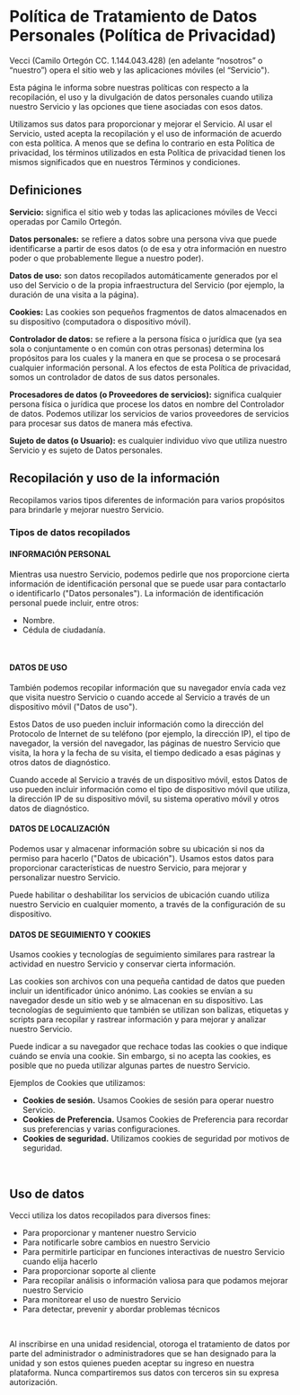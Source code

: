 # Política de Tratamiento de Datos Personales (Política de Privacidad)

Vecci (Camilo Ortegón CC. 1.144.043.428) (en adelante “nosotros” o “nuestro”) opera el sitio web y las aplicaciones móviles (el “Servicio").

Esta página le informa sobre nuestras políticas con respecto a la recopilación, el uso y la divulgación de datos personales cuando utiliza nuestro Servicio y las opciones que tiene asociadas con esos datos.

Utilizamos sus datos para proporcionar y mejorar el Servicio. Al usar el Servicio, usted acepta la recopilación y el uso de información de acuerdo con esta política. A menos que se defina lo contrario en esta Política de privacidad, los términos utilizados en esta Política de privacidad tienen los mismos significados que en nuestros Términos y condiciones.

## Definiciones

**Servicio:** significa el sitio web y todas las aplicaciones móviles de Vecci operadas por Camilo Ortegón.

**Datos personales:** se refiere a datos sobre una persona viva que puede identificarse a partir de esos datos (o de esa y otra información en nuestro poder o que probablemente llegue a nuestro poder).

**Datos de uso:** son datos recopilados automáticamente generados por el uso del Servicio o de la propia infraestructura del Servicio (por ejemplo, la duración de una visita a la página).

**Cookies:** Las cookies son pequeños fragmentos de datos almacenados en su dispositivo (computadora o dispositivo móvil).

**Controlador de datos:** se refiere a la persona física o jurídica que (ya sea sola o conjuntamente o en común con otras personas) determina los propósitos para los cuales y la manera en que se procesa o se procesará cualquier información personal. A los efectos de esta Política de privacidad, somos un controlador de datos de sus datos personales.

**Procesadores de datos (o Proveedores de servicios):** significa cualquier persona física o jurídica que procese los datos en nombre del Controlador de datos. Podemos utilizar los servicios de varios proveedores de servicios para procesar sus datos de manera más efectiva.

**Sujeto de datos (o Usuario):** es cualquier individuo vivo que utiliza nuestro Servicio y es sujeto de Datos personales.

## Recopilación y uso de la información

Recopilamos varios tipos diferentes de información para varios propósitos para brindarle y mejorar nuestro Servicio.

### Tipos de datos recopilados

#### INFORMACIÓN PERSONAL

Mientras usa nuestro Servicio, podemos pedirle que nos proporcione cierta información de identificación personal que se puede usar para contactarlo o identificarlo ("Datos personales"). La información de identificación personal puede incluir, entre otros:

* Nombre.
* Cédula de ciudadanía.

<br />

#### DATOS DE USO

También podemos recopilar información que su navegador envía cada vez que visita nuestro Servicio o cuando accede al Servicio a través de un dispositivo móvil ("Datos de uso").

Estos Datos de uso pueden incluir información como la dirección del Protocolo de Internet de su teléfono (por ejemplo, la dirección IP), el tipo de navegador, la versión del navegador, las páginas de nuestro Servicio que visita, la hora y la fecha de su visita, el tiempo dedicado a esas páginas y otros datos de diagnóstico.

Cuando accede al Servicio a través de un dispositivo móvil, estos Datos de uso pueden incluir información como el tipo de dispositivo móvil que utiliza, la dirección IP de su dispositivo móvil, su sistema operativo móvil y otros datos de diagnóstico.

#### DATOS DE LOCALIZACIÓN

Podemos usar y almacenar información sobre su ubicación si nos da permiso para hacerlo ("Datos de ubicación"). Usamos estos datos para proporcionar características de nuestro Servicio, para mejorar y personalizar nuestro Servicio.

Puede habilitar o deshabilitar los servicios de ubicación cuando utiliza nuestro Servicio en cualquier momento, a través de la configuración de su dispositivo.

#### DATOS DE SEGUIMIENTO Y COOKIES

Usamos cookies y tecnologías de seguimiento similares para rastrear la actividad en nuestro Servicio y conservar cierta información.

Las cookies son archivos con una pequeña cantidad de datos que pueden incluir un identificador único anónimo. Las cookies se envían a su navegador desde un sitio web y se almacenan en su dispositivo. Las tecnologías de seguimiento que también se utilizan son balizas, etiquetas y scripts para recopilar y rastrear información y para mejorar y analizar nuestro Servicio.

Puede indicar a su navegador que rechace todas las cookies o que indique cuándo se envía una cookie. Sin embargo, si no acepta las cookies, es posible que no pueda utilizar algunas partes de nuestro Servicio.

Ejemplos de Cookies que utilizamos:

* __Cookies de sesión.__ Usamos Cookies de sesión para operar nuestro Servicio.
* __Cookies de Preferencia.__ Usamos Cookies de Preferencia para recordar sus preferencias y varias configuraciones.
* __Cookies de seguridad.__ Utilizamos cookies de seguridad por motivos de seguridad.

<br />

## Uso de datos

Vecci utiliza los datos recopilados para diversos fines:

* Para proporcionar y mantener nuestro Servicio
* Para notificarle sobre cambios en nuestro Servicio
* Para permitirle participar en funciones interactivas de nuestro Servicio cuando elija hacerlo
* Para proporcionar soporte al cliente
* Para recopilar análisis o información valiosa para que podamos mejorar nuestro Servicio
* Para monitorear el uso de nuestro Servicio
* Para detectar, prevenir y abordar problemas técnicos

<br />

Al inscribirse en una unidad residencial, otoroga el tratamiento de datos por parte del administrador o administradores que se han designado para la unidad y son estos quienes pueden aceptar su ingreso en nuestra plataforma. Nunca compartiremos sus datos con terceros sin su expresa autorización.
